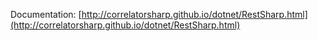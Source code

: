 Documentation: [http://correlatorsharp.github.io/dotnet/RestSharp.html](http://correlatorsharp.github.io/dotnet/RestSharp.html)